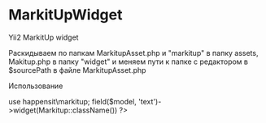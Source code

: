 # MarkitUpWidget
Yii2 MarkitUp widget

Раскидываем по папкам MarkitupAsset.php и "markitup" в папку assets,
Makitup.php в папку "widget" и меняем пути к папке с редактором в $sourcePath в файле MarkitupAsset.php 

Использование <br>
<?php <br>
use happensit\markitup;

<?= $form->field($model, 'text')->widget(Markitup::className()) ?>
